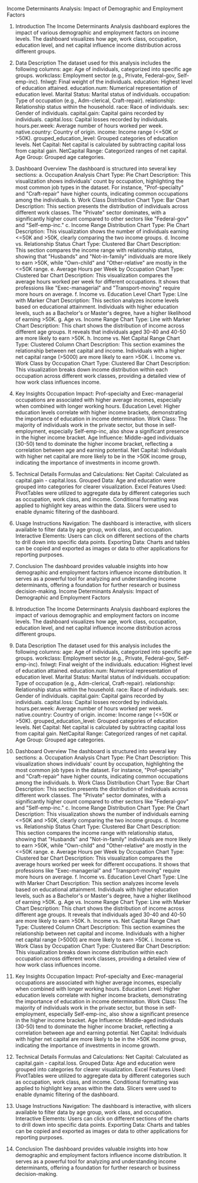 
Income Determinants Analysis: Impact of Demographic and Employment Factors

1. Introduction
The Income Determinants Analysis dashboard explores the impact of various demographic and employment factors on income levels. The dashboard visualizes how age, work class, occupation, education level, and net capital influence income distribution across different groups.
2. Data Description
The dataset used for this analysis includes the following columns:
age: Age of individuals, categorized into specific age groups.
workclass: Employment sector (e.g., Private, Federal-gov, Self-emp-inc).
fnlwgt: Final weight of the individuals.
education: Highest level of education attained.
education.num: Numerical representation of education level.
Marital Status: Marital status of individuals.
occupation: Type of occupation (e.g., Adm-clerical, Craft-repair).
relationship: Relationship status within the household.
race: Race of individuals.
sex: Gender of individuals.
capital.gain: Capital gains recorded by individuals.
capital.loss: Capital losses recorded by individuals.
hours.per.week: Average number of hours worked per week.
native.country: Country of origin.
income: Income range (<=50K or >50K).
grouped_education_level: Grouped categories of education levels.
Net Capital: Net capital is calculated by subtracting capital loss from capital gain.
NetCapital Range: Categorized ranges of net capital.
Age Group: Grouped age categories.
3. Dashboard Overview
The dashboard is structured into several key sections:
a. Occupation Analysis
Chart Type: Pie Chart
Description: This visualization shows individuals' count by occupation, highlighting the most common job types in the dataset. For instance, "Prof-specialty" and "Craft-repair" have higher counts, indicating common occupations among the individuals.
b. Work Class Distribution
Chart Type: Bar Chart
Description: This section presents the distribution of individuals across different work classes. The "Private" sector dominates, with a significantly higher count compared to other sectors like "Federal-gov" and "Self-emp-inc."
c. Income Range Distribution
Chart Type: Pie Chart
Description: This visualization shows the number of individuals earning <=50K and >50K, clearly comparing the two income groups.
d. Income vs. Relationship Status
Chart Type: Clustered Bar Chart
Description: This section compares the income range with relationship status, showing that "Husbands" and "Not-in-family" individuals are more likely to earn >50K, while "Own-child" and "Other-relative" are mostly in the <=50K range.
e. Average Hours per Week by Occupation
Chart Type: Clustered bar Chart
Description: This visualization compares the average hours worked per week for different occupations. It shows that professions like "Exec-managerial" and "Transport-moving" require more hours on average.
f. Income vs. Education Level
Chart Type: LIne with Marker Chart
Description: This section analyzes income levels based on educational attainment. Individuals with higher education levels, such as a Bachelor's or Master's degree, have a higher likelihood of earning >50K.
g. Age vs. Income Range
Chart Type: Line with Marker Chart
Description: This chart shows the distribution of income across different age groups. It reveals that individuals aged 30-40 and 40-50 are more likely to earn >50K.
h. Income vs. Net Capital Range
Chart Type: Clustered Column Chart
Description: This section examines the relationship between net capital and income. Individuals with a higher net capital range (>5000) are more likely to earn >50K.
i. Income vs. Work Class by Occupation
Chart Type: Clustered Bar Chart
Description: This visualization breaks down income distribution within each occupation across different work classes, providing a detailed view of how work class influences income.
4. Key Insights
Occupation Impact: Prof-specialty and Exec-managerial occupations are associated with higher average incomes, especially when combined with longer working hours.
Education Level: Higher education levels correlate with higher income brackets, demonstrating the importance of education in income determination.
Work Class: The majority of individuals work in the private sector, but those in self-employment, especially Self-emp-inc, also show a significant presence in the higher income bracket.
Age Influence: Middle-aged individuals (30-50) tend to dominate the higher income bracket, reflecting a correlation between age and earning potential.
Net Capital: Individuals with higher net capital are more likely to be in the >50K income group, indicating the importance of investments in income growth.
5. Technical Details
Formulas and Calculations:
Net Capital: Calculated as capital.gain - capital.loss.
Grouped Data: Age and education were grouped into categories for clearer visualization.
Excel Features Used:
PivotTables were utilized to aggregate data by different categories such as occupation, work class, and income.
Conditional formatting was applied to highlight key areas within the data.
Slicers were used to enable dynamic filtering of the dashboard.
6. Usage Instructions
Navigation: The dashboard is interactive, with slicers available to filter data by age group, work class, and occupation.
Interactive Elements: Users can click on different sections of the charts to drill down into specific data points.
Exporting Data: Charts and tables can be copied and exported as images or data to other applications for reporting purposes.
7. Conclusion
The dashboard provides valuable insights into how demographic and employment factors influence income distribution. It serves as a powerful tool for analyzing and understanding income determinants, offering a foundation for further research or business decision-making.
Income Determinants Analysis: Impact of Demographic and Employment Factors

1. Introduction
The Income Determinants Analysis dashboard explores the impact of various demographic and employment factors on income levels. The dashboard visualizes how age, work class, occupation, education level, and net capital influence income distribution across different groups.
2. Data Description
The dataset used for this analysis includes the following columns:
age: Age of individuals, categorized into specific age groups.
workclass: Employment sector (e.g., Private, Federal-gov, Self-emp-inc).
fnlwgt: Final weight of the individuals.
education: Highest level of education attained.
education.num: Numerical representation of education level.
Marital Status: Marital status of individuals.
occupation: Type of occupation (e.g., Adm-clerical, Craft-repair).
relationship: Relationship status within the household.
race: Race of individuals.
sex: Gender of individuals.
capital.gain: Capital gains recorded by individuals.
capital.loss: Capital losses recorded by individuals.
hours.per.week: Average number of hours worked per week.
native.country: Country of origin.
income: Income range (<=50K or >50K).
grouped_education_level: Grouped categories of education levels.
Net Capital: Net capital is calculated by subtracting capital loss from capital gain.
NetCapital Range: Categorized ranges of net capital.
Age Group: Grouped age categories.
3. Dashboard Overview
The dashboard is structured into several key sections:
a. Occupation Analysis
Chart Type: Pie Chart
Description: This visualization shows individuals' count by occupation, highlighting the most common job types in the dataset. For instance, "Prof-specialty" and "Craft-repair" have higher counts, indicating common occupations among the individuals.
b. Work Class Distribution
Chart Type: Bar Chart
Description: This section presents the distribution of individuals across different work classes. The "Private" sector dominates, with a significantly higher count compared to other sectors like "Federal-gov" and "Self-emp-inc."
c. Income Range Distribution
Chart Type: Pie Chart
Description: This visualization shows the number of individuals earning <=50K and >50K, clearly comparing the two income groups.
d. Income vs. Relationship Status
Chart Type: Clustered Bar Chart
Description: This section compares the income range with relationship status, showing that "Husbands" and "Not-in-family" individuals are more likely to earn >50K, while "Own-child" and "Other-relative" are mostly in the <=50K range.
e. Average Hours per Week by Occupation
Chart Type: Clustered bar Chart
Description: This visualization compares the average hours worked per week for different occupations. It shows that professions like "Exec-managerial" and "Transport-moving" require more hours on average.
f. Income vs. Education Level
Chart Type: LIne with Marker Chart
Description: This section analyzes income levels based on educational attainment. Individuals with higher education levels, such as a Bachelor's or Master's degree, have a higher likelihood of earning >50K.
g. Age vs. Income Range
Chart Type: Line with Marker Chart
Description: This chart shows the distribution of income across different age groups. It reveals that individuals aged 30-40 and 40-50 are more likely to earn >50K.
h. Income vs. Net Capital Range
Chart Type: Clustered Column Chart
Description: This section examines the relationship between net capital and income. Individuals with a higher net capital range (>5000) are more likely to earn >50K.
i. Income vs. Work Class by Occupation
Chart Type: Clustered Bar Chart
Description: This visualization breaks down income distribution within each occupation across different work classes, providing a detailed view of how work class influences income.
4. Key Insights
Occupation Impact: Prof-specialty and Exec-managerial occupations are associated with higher average incomes, especially when combined with longer working hours.
Education Level: Higher education levels correlate with higher income brackets, demonstrating the importance of education in income determination.
Work Class: The majority of individuals work in the private sector, but those in self-employment, especially Self-emp-inc, also show a significant presence in the higher income bracket.
Age Influence: Middle-aged individuals (30-50) tend to dominate the higher income bracket, reflecting a correlation between age and earning potential.
Net Capital: Individuals with higher net capital are more likely to be in the >50K income group, indicating the importance of investments in income growth.
5. Technical Details
Formulas and Calculations:
Net Capital: Calculated as capital.gain - capital.loss.
Grouped Data: Age and education were grouped into categories for clearer visualization.
Excel Features Used:
PivotTables were utilized to aggregate data by different categories such as occupation, work class, and income.
Conditional formatting was applied to highlight key areas within the data.
Slicers were used to enable dynamic filtering of the dashboard.
6. Usage Instructions
Navigation: The dashboard is interactive, with slicers available to filter data by age group, work class, and occupation.
Interactive Elements: Users can click on different sections of the charts to drill down into specific data points.
Exporting Data: Charts and tables can be copied and exported as images or data to other applications for reporting purposes.
7. Conclusion
The dashboard provides valuable insights into how demographic and employment factors influence income distribution. It serves as a powerful tool for analyzing and understanding income determinants, offering a foundation for further research or business decision-making.
